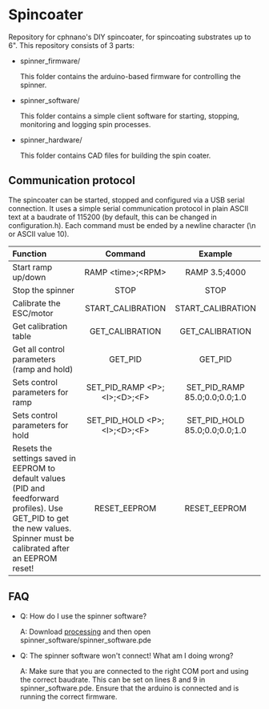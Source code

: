 Spincoater
====
Repository for cphnano's DIY spincoater, for spincoating substrates up to 6".
This repository consists of 3 parts: 
 - spinner_firmware/
   
   This folder contains the arduino-based firmware for controlling the spinner.
   
 - spinner_software/
  
   This folder contains a simple client software for starting, stopping, monitoring and logging spin processes.
 
 - spinner_hardware/
 
   This folder contains CAD files for building the spin coater. 

Communication protocol
-----
The spincoater can be started, stopped and configured via a USB serial connection. 
It uses a simple serial communication protocol in plain ASCII text at a baudrate of 115200 
(by default, this can be changed in configuration.h). Each command must be ended by a newline character (\n or ASCII value 10).


| Function                         | Command                          | Example                       | 
|:---------------------------------|:--------------------------------:|:-----------------------------:|
| Start ramp up/down               | RAMP \<time>;\<RPM>              | RAMP 3.5;4000                 |
| Stop the spinner                 | STOP                             | STOP                          |
| Calibrate the ESC/motor          | START_CALIBRATION                | START_CALIBRATION             |
| Get calibration table            | GET_CALIBRATION                  | GET_CALIBRATION               |
| Get all control parameters (ramp and hold)      | GET_PID                          | GET_PID                       |
| Sets control parameters for ramp | SET_PID_RAMP \<P>;\<I>;\<D>;\<F> | SET_PID_RAMP 85.0;0.0;0.0;1.0 |
| Sets control parameters for hold | SET_PID_HOLD \<P>;\<I>;\<D>;\<F> | SET_PID_HOLD 85.0;0.0;0.0;1.0 |
| Resets the settings saved in EEPROM to default values (PID and feedforward profiles). Use GET_PID to get the new values. Spinner must be calibrated after an EEPROM reset! | RESET_EEPROM | RESET_EEPROM |


FAQ
-----
 - Q: How do I use the spinner software?
 
   A: Download [processing](https://processing.org/) and then open spinner_software/spinner_software.pde

 - Q: The spinner software won't connect! What am I doing wrong? 
 
   A: Make sure that you are connected to the right COM port and using the correct baudrate. This can be set on lines 8 and 9 in spinner_software.pde. Ensure that the arduino is connected and is running the correct firmware.
